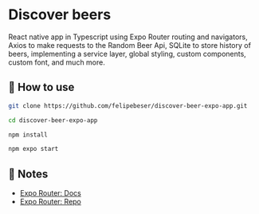 # Discover beers

React native app in Typescript using Expo Router routing and navigators, Axios to make requests to the Random Beer Api, SQLite to store history of beers, implementing a service layer, global styling, custom components, custom font, and much more.

## 🚀 How to use

```sh
git clone https://github.com/felipebeser/discover-beer-expo-app.git
```

```sh
cd discover-beer-expo-app
```

```sh
npm install
```

```sh
npm expo start
```

## 📝 Notes

- [Expo Router: Docs](https://expo.github.io/router)
- [Expo Router: Repo](https://github.com/expo/router)
